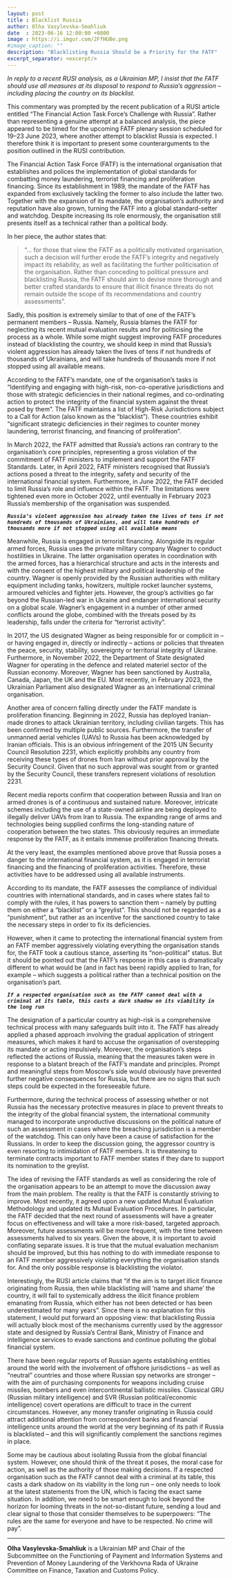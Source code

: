 ```yaml
---
layout: post
title : Blacklist Russia
author: Olha Vasylevska-Smahliuk
date  : 2023-06-16 12:00:00 +0800
image : https://i.imgur.com/2FfHUBe.png
#image_caption: ""
description: "Blacklisting Russia Should be a Priority for the FATF"
excerpt_separator: <excerpt/>
---
```


_In reply to a recent RUSI analysis, as a Ukrainian MP, I insist that the FATF should use all measures at its disposal to respond to Russia’s aggression – including placing the country on its blacklist._

<excerpt/>

This commentary was prompted by the recent publication of a RUSI article entitled “The Financial Action Task Force’s Challenge with Russia”. Rather than representing a genuine attempt at a balanced analysis, the piece appeared to be timed for the upcoming FATF plenary session scheduled for 19–23 June 2023, where another attempt to blacklist Russia is expected. I therefore think it is important to present some counterarguments to the position outlined in the RUSI contribution.

The Financial Action Task Force (FATF) is the international organisation that establishes and polices the implementation of global standards for combatting money laundering, terrorist financing and proliferation financing. Since its establishment in 1989, the mandate of the FATF has expanded from exclusively tackling the former to also include the latter two. Together with the expansion of its mandate, the organisation’s authority and reputation have also grown, turning the FATF into a global standard-setter and watchdog. Despite increasing its role enormously, the organisation still presents itself as a technical rather than a political body.

In her piece, the author states that:

> “… for those that view the FATF as a politically motivated organisation, such a decision will further erode the FATF’s integrity and negatively impact its reliability, as well as facilitating the further politicisation of the organisation. Rather than conceding to political pressure and blacklisting Russia, the FATF should aim to devise more thorough and better crafted standards to ensure that illicit finance threats do not remain outside the scope of its recommendations and country assessments”.

Sadly, this position is extremely similar to that of one of the FATF’s permanent members – Russia. Namely, Russia blames the FATF for neglecting its recent mutual evaluation results and for politicising the process as a whole. While some might suggest improving FATF procedures instead of blacklisting the country, we should keep in mind that Russia’s violent aggression has already taken the lives of tens if not hundreds of thousands of Ukrainians, and will take hundreds of thousands more if not stopped using all available means.

According to the FATF’s mandate, one of the organisation’s tasks is “Identifying and engaging with high-risk, non-co-operative jurisdictions and those with strategic deficiencies in their national regimes, and co-ordinating action to protect the integrity of the financial system against the threat posed by them”. The FATF maintains a list of High-Risk Jurisdictions subject to a Call for Action (also known as the “blacklist”). These countries exhibit “significant strategic deficiencies in their regimes to counter money laundering, terrorist financing, and financing of proliferation”.

In March 2022, the FATF admitted that Russia’s actions ran contrary to the organisation’s core principles, representing a gross violation of the commitment of FATF ministers to implement and support the FATF Standards. Later, in April 2022, FATF ministers recognised that Russia’s actions posed a threat to the integrity, safety and security of the international financial system. Furthermore, in June 2022, the FATF decided to limit Russia’s role and influence within the FATF. The limitations were tightened even more in October 2022, until eventually in February 2023 Russia’s membership of the organisation was suspended.

___`Russia’s violent aggression has already taken the lives of tens if not hundreds of thousands of Ukrainians, and will take hundreds of thousands more if not stopped using all available means`___

Meanwhile, Russia is engaged in terrorist financing. Alongside its regular armed forces, Russia uses the private military company Wagner to conduct hostilities in Ukraine. The latter organisation operates in coordination with the armed forces, has a hierarchical structure and acts in the interests and with the consent of the highest military and political leadership of the country. Wagner is openly provided by the Russian authorities with military equipment including tanks, howitzers, multiple rocket launcher systems, armoured vehicles and fighter jets. However, the group’s activities go far beyond the Russian-led war in Ukraine and endanger international security on a global scale. Wagner’s engagement in a number of other armed conflicts around the globe, combined with the threats posed by its leadership, falls under the criteria for “terrorist activity”.

In 2017, the US designated Wagner as being responsible for or complicit in – or having engaged in, directly or indirectly – actions or policies that threaten the peace, security, stability, sovereignty or territorial integrity of Ukraine. Furthermore, in November 2022, the Department of State designated Wagner for operating in the defence and related materiel sector of the Russian economy. Moreover, Wagner has been sanctioned by Australia, Canada, Japan, the UK and the EU. Most recently, in February 2023, the Ukrainian Parliament also designated Wagner as an international criminal organisation.

Another area of concern falling directly under the FATF mandate is proliferation financing. Beginning in 2022, Russia has deployed Iranian-made drones to attack Ukrainian territory, including civilian targets. This has been confirmed by multiple public sources. Furthermore, the transfer of unmanned aerial vehicles (UAVs) to Russia has been acknowledged by Iranian officials. This is an obvious infringement of the 2015 UN Security Council Resolution 2231, which explicitly prohibits any country from receiving these types of drones from Iran without prior approval by the Security Council. Given that no such approval was sought from or granted by the Security Council, these transfers represent violations of resolution 2231.

Recent media reports confirm that cooperation between Russia and Iran on armed drones is of a continuous and sustained nature. Moreover, intricate schemes including the use of a state-owned airline are being deployed to illegally deliver UAVs from Iran to Russia. The expanding range of arms and technologies being supplied confirms the long-standing nature of cooperation between the two states. This obviously requires an immediate response by the FATF, as it entails immense proliferation financing threats.

At the very least, the examples mentioned above prove that Russia poses a danger to the international financial system, as it is engaged in terrorist financing and the financing of proliferation activities. Therefore, these activities have to be addressed using all available instruments.

According to its mandate, the FATF assesses the compliance of individual countries with international standards, and in cases where states fail to comply with the rules, it has powers to sanction them – namely by putting them on either a “blacklist” or a “greylist”. This should not be regarded as a “punishment”, but rather as an incentive for the sanctioned country to take the necessary steps in order to fix its deficiencies.

However, when it came to protecting the international financial system from an FATF member aggressively violating everything the organisation stands for, the FATF took a cautious stance, asserting its “non-political” status. But it should be pointed out that the FATF’s response in this case is dramatically different to what would be (and in fact has been) rapidly applied to Iran, for example – which suggests a political rather than a technical position on the organisation’s part.

___`If a respected organisation such as the FATF cannot deal with a criminal at its table, this casts a dark shadow on its viability in the long run`___

The designation of a particular country as high-risk is a comprehensive technical process with many safeguards built into it. The FATF has already applied a phased approach involving the gradual application of stringent measures, which makes it hard to accuse the organisation of overstepping its mandate or acting impulsively. Moreover, the organisation’s steps reflected the actions of Russia, meaning that the measures taken were in response to a blatant breach of the FATF’s mandate and principles. Prompt and meaningful steps from Moscow’s side would obviously have prevented further negative consequences for Russia, but there are no signs that such steps could be expected in the foreseeable future.

Furthermore, during the technical process of assessing whether or not Russia has the necessary protective measures in place to prevent threats to the integrity of the global financial system, the international community managed to incorporate unproductive discussions on the political nature of such an assessment in cases where the breaching jurisdiction is a member of the watchdog. This can only have been a cause of satisfaction for the Russians. In order to keep the discussion going, the aggressor country is even resorting to intimidation of FATF members. It is threatening to terminate contracts important to FATF member states if they dare to support its nomination to the greylist.

The idea of revising the FATF standards as well as considering the role of the organisation appears to be an attempt to move the discussion away from the main problem. The reality is that the FATF is constantly striving to improve. Most recently, it agreed upon a new updated Mutual Evaluation Methodology and updated its Mutual Evaluation Procedures. In particular, the FATF decided that the next round of assessments will have a greater focus on effectiveness and will take a more risk-based, targeted approach. Moreover, future assessments will be more frequent, with the time between assessments halved to six years. Given the above, it is important to avoid conflating separate issues. It is true that the mutual evaluation mechanism should be improved, but this has nothing to do with immediate response to an FATF member aggressively violating everything the organisation stands for. And the only possible response is blacklisting the violator.

Interestingly, the RUSI article claims that “if the aim is to target illicit finance originating from Russia, then while blacklisting will ‘name and shame’ the country, it will fail to systemically address the illicit finance problem emanating from Russia, which either has not been detected or has been underestimated for many years”. Since there is no explanation for this statement, I would put forward an opposing view: that blacklisting Russia will actually block most of the mechanisms currently used by the aggressor state and designed by Russia’s Central Bank, Ministry of Finance and intelligence services to evade sanctions and continue polluting the global financial system.

There have been regular reports of Russian agents establishing entities around the world with the involvement of offshore jurisdictions – as well as “neutral” countries and those where Russian spy networks are stronger – with the aim of purchasing components for weapons including cruise missiles, bombers and even intercontinental ballistic missiles. Classical GRU (Russian military intelligence) and SVR (Russian political/economic intelligence) covert operations are difficult to trace in the current circumstances. However, any money transfer originating in Russia could attract additional attention from correspondent banks and financial intelligence units around the world at the very beginning of its path if Russia is blacklisted – and this will significantly complement the sanctions regimes in place.

Some may be cautious about isolating Russia from the global financial system. However, one should think of the threat it poses, the moral case for action, as well as the authority of those making decisions. If a respected organisation such as the FATF cannot deal with a criminal at its table, this casts a dark shadow on its viability in the long run – one only needs to look at the latest statements from the UN, which is facing the exact same situation. In addition, we need to be smart enough to look beyond the horizon for looming threats in the not-so-distant future, sending a loud and clear signal to those that consider themselves to be superpowers: “The rules are the same for everyone and have to be respected. No crime will pay”.

---

__Olha Vasylevska-Smahliuk__ is a Ukrainian MP and Chair of the Subcommittee on the Functioning of Payment and Information Systems and Prevention of Money Laundering of the Verkhovna Rada of Ukraine Committee on Finance, Taxation and Customs Policy.
